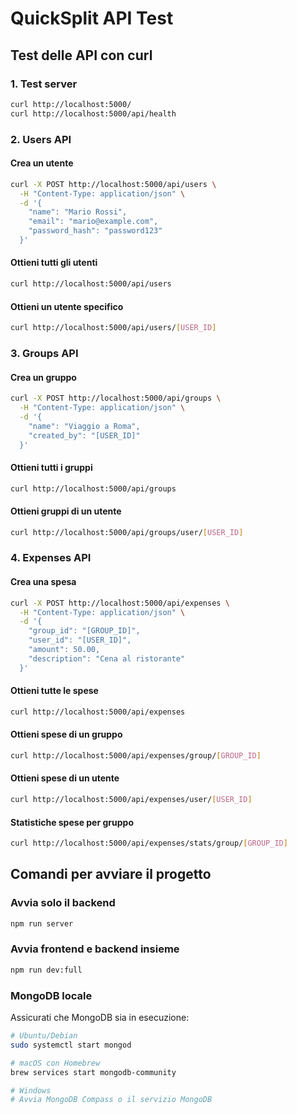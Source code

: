 # QuickSplit API Test

## Test delle API con curl

### 1. Test server
```bash
curl http://localhost:5000/
curl http://localhost:5000/api/health
```

### 2. Users API

#### Crea un utente
```bash
curl -X POST http://localhost:5000/api/users \
  -H "Content-Type: application/json" \
  -d '{
    "name": "Mario Rossi",
    "email": "mario@example.com",
    "password_hash": "password123"
  }'
```

#### Ottieni tutti gli utenti
```bash
curl http://localhost:5000/api/users
```

#### Ottieni un utente specifico
```bash
curl http://localhost:5000/api/users/[USER_ID]
```

### 3. Groups API

#### Crea un gruppo
```bash
curl -X POST http://localhost:5000/api/groups \
  -H "Content-Type: application/json" \
  -d '{
    "name": "Viaggio a Roma",
    "created_by": "[USER_ID]"
  }'
```

#### Ottieni tutti i gruppi
```bash
curl http://localhost:5000/api/groups
```

#### Ottieni gruppi di un utente
```bash
curl http://localhost:5000/api/groups/user/[USER_ID]
```

### 4. Expenses API

#### Crea una spesa
```bash
curl -X POST http://localhost:5000/api/expenses \
  -H "Content-Type: application/json" \
  -d '{
    "group_id": "[GROUP_ID]",
    "user_id": "[USER_ID]",
    "amount": 50.00,
    "description": "Cena al ristorante"
  }'
```

#### Ottieni tutte le spese
```bash
curl http://localhost:5000/api/expenses
```

#### Ottieni spese di un gruppo
```bash
curl http://localhost:5000/api/expenses/group/[GROUP_ID]
```

#### Ottieni spese di un utente
```bash
curl http://localhost:5000/api/expenses/user/[USER_ID]
```

#### Statistiche spese per gruppo
```bash
curl http://localhost:5000/api/expenses/stats/group/[GROUP_ID]
```

## Comandi per avviare il progetto

### Avvia solo il backend
```bash
npm run server
```

### Avvia frontend e backend insieme
```bash
npm run dev:full
```

### MongoDB locale
Assicurati che MongoDB sia in esecuzione:
```bash
# Ubuntu/Debian
sudo systemctl start mongod

# macOS con Homebrew
brew services start mongodb-community

# Windows
# Avvia MongoDB Compass o il servizio MongoDB
```

